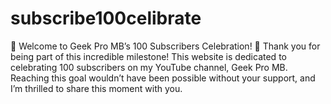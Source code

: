 # subscribe100celibrate
🎉 Welcome to Geek Pro MB’s 100 Subscribers Celebration! 🎉  Thank you for being part of this incredible milestone! This website is dedicated to celebrating 100 subscribers on my YouTube channel, Geek Pro MB. Reaching this goal wouldn’t have been possible without your support, and I’m thrilled to share this moment with you.
